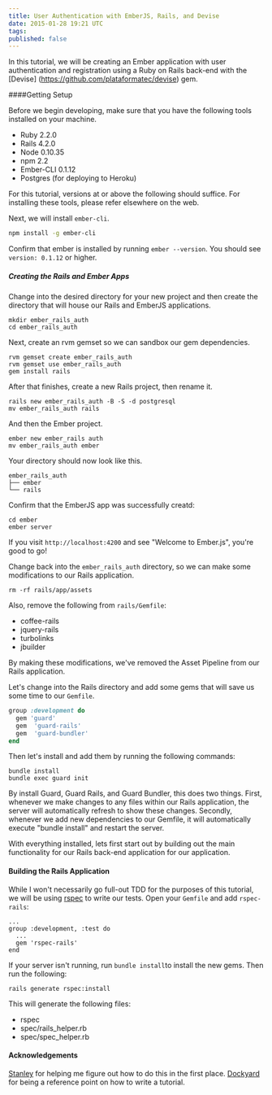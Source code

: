 ```yaml
---
title: User Authentication with EmberJS, Rails, and Devise
date: 2015-01-28 19:21 UTC
tags:
published: false
---
```



In this tutorial, we will be creating an Ember application with user authentication and registration using a Ruby on Rails back-end with the [Devise] (https://github.com/plataformatec/devise) gem.

####Getting Setup

Before we begin developing, make sure that you have the following tools installed on your machine. 

*	Ruby 2.2.0
*	Rails 4.2.0
*	Node 0.10.35
*	npm 2.2
*	Ember-CLI 0.1.12
*	Postgres (for deploying to Heroku)


For this tutorial, versions at or above the following should suffice. For installing these tools, please refer elsewhere on the web.

Next, we will install `ember-cli`.

```bash
npm install -g ember-cli
```

Confirm that ember is installed by running ```ember --version```. You should see ```version: 0.1.12``` or higher.


##### Creating the Rails and Ember Apps
Change into the desired directory for your new project and then create the directory that will house our Rails and EmberJS applications.

```
mkdir ember_rails_auth
cd ember_rails_auth
```

Next, create an rvm gemset so we can sandbox our gem dependencies.

```
rvm gemset create ember_rails_auth
rvm gemset use ember_rails_auth
gem install rails
```

After that finishes, create a new Rails project, then rename it.

```
rails new ember_rails_auth -B -S -d postgresql
mv ember_rails_auth rails
```

And then the Ember project.

```
ember new ember_rails auth
mv ember_rails_auth ember
```

Your directory should now look like this.

```
ember_rails_auth
├── ember
└── rails
```

Confirm that the EmberJS app was successfully creatd:

``` 
cd ember
ember server	
```

If you visit ```http://localhost:4200``` and see "Welcome to Ember.js", you're good to go!

Change back into the ```ember_rails_auth``` directory, so we can make some modifications to our Rails application.

```
rm -rf rails/app/assets
```

Also, remove the following from ```rails/Gemfile```:

* coffee-rails
* jquery-rails
* turbolinks
* jbuilder

By making these modifications, we've removed the Asset Pipeline from our Rails application.

Let's change into the Rails directory and add some gems that will save us some time to our `Gemfile`.

```ruby
group :development do
  gem 'guard'
  gem  'guard-rails'
  gem  'guard-bundler'
end
```

Then let's install and add them by running the following commands:

```
bundle install
bundle exec guard init
```

By install Guard, Guard Rails, and Guard Bundler, this does two things. First, whenever we make changes to any files within our Rails application, the server will automatically refresh to show these changes. Secondly, whenever we add new dependencies to our Gemfile, it will automatically execute "bundle install" and restart the server.

With everything installed, lets first start out by building out the  main functionality for our Rails back-end application for our application.

#### Building the Rails Application

While I won't necessarily go full-out TDD for the purposes of this tutorial, we will be using [rspec]() to write our tests. Open your ```Gemfile``` and add ```rspec-rails```:

```
...
group :development, :test do
  ...
  gem 'rspec-rails'
end
```

If your server isn't running, run ```bundle install```to install the new gems. Then run the following:

```
rails generate rspec:install
```

This will generate the following files:

* rspec
* spec/rails_helper.rb
* spec/spec_helper.rb



#### Acknowledgements
[Stanley]() for helping me figure out how to do this in the first place.
[Dockyard]() for being a reference point on how to write a tutorial.


